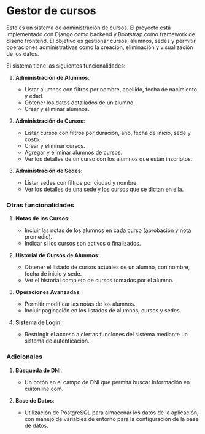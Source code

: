 # Gestor de cursos
Este es un sistema de administración de cursos. El proyecto está implementado con Django como backend y Bootstrap como framework de diseño frontend. El objetivo es gestionar cursos, alumnos, sedes y permitir operaciones administrativas como la creación, eliminación y visualización de los datos.


El sistema tiene las siguientes funcionalidades:

1. **Administración de Alumnos**:
   - Listar alumnos con filtros por nombre, apellido, fecha de nacimiento y edad.
   - Obtener los datos detallados de un alumno.
   - Crear y eliminar alumnos.

2. **Administración de Cursos**:
   - Listar cursos con filtros por duración, año, fecha de inicio, sede y costo.
   - Crear y eliminar cursos.
   - Agregar y eliminar alumnos de cursos.
   - Ver los detalles de un curso con los alumnos que están inscriptos.

3. **Administración de Sedes**:
   - Listar sedes con filtros por ciudad y nombre.
   - Ver los detalles de una sede y los cursos que se dictan en ella.

### Otras funcionalidades

1. **Notas de los Cursos**:
   - Incluir las notas de los alumnos en cada curso (aprobación y nota promedio).
   - Indicar si los cursos son activos o finalizados.

2. **Historial de Cursos de Alumnos**:
   - Obtener el listado de cursos actuales de un alumno, con nombre, fecha de inicio y sede.
   - Ver el historial completo de cursos tomados por el alumno.

3. **Operaciones Avanzadas**:
   - Permitir modificar las notas de los alumnos.
   - Incluir paginación en los listados de alumnos, cursos y sedes.

4. **Sistema de Login**:
   - Restringir el acceso a ciertas funciones del sistema mediante un sistema de autenticación.

###  Adicionales

1. **Búsqueda de DNI**:
   - Un botón en el campo de DNI que permita buscar información en cuitonline.com.

2. **Base de Datos**:
   - Utilización de PostgreSQL para almacenar los datos de la aplicación, con manejo de variables de entorno para la configuración de la base de datos.
